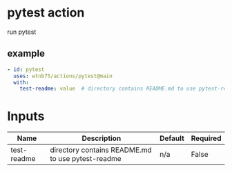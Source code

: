 # pytest action

run pytest


## example

```yaml
- id: pytest
  uses: wtnb75/actions/pytest@main
  with:
    test-readme: value  # directory contains README.md to use pytest-readme
```

# Inputs

| Name | Description | Default | Required |
|------|-------------|---------|----------|
| test-readme | directory contains README.md to use pytest-readme | n/a | False |
